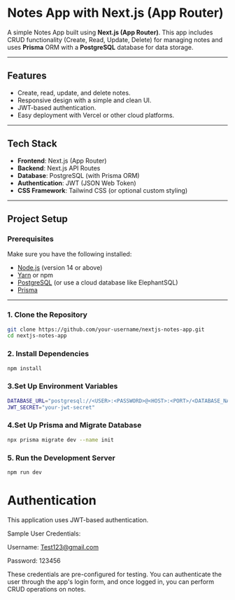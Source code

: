# Notes App with Next.js (App Router)

A simple Notes App built using **Next.js (App Router)**. This app includes CRUD functionality (Create, Read, Update, Delete) for managing notes and uses **Prisma** ORM with a **PostgreSQL** database for data storage.

---

## Features
- Create, read, update, and delete notes.
- Responsive design with a simple and clean UI.
- JWT-based authentication.
- Easy deployment with Vercel or other cloud platforms.

---

## Tech Stack
- **Frontend**: Next.js (App Router)
- **Backend**: Next.js API Routes
- **Database**: PostgreSQL (with Prisma ORM)
- **Authentication**: JWT (JSON Web Token)
- **CSS Framework**: Tailwind CSS (or optional custom styling)

---

## Project Setup

### Prerequisites
Make sure you have the following installed:
- [Node.js](https://nodejs.org/) (version 14 or above)
- [Yarn](https://classic.yarnpkg.com/en/docs/install/) or npm
- [PostgreSQL](https://www.postgresql.org/) (or use a cloud database like ElephantSQL)
- [Prisma](https://www.prisma.io/)

---

### 1. Clone the Repository

```bash
git clone https://github.com/your-username/nextjs-notes-app.git
cd nextjs-notes-app
```

### 2. Install Dependencies
```bash
npm install
```

### 3.Set Up Environment Variables
```bash 
DATABASE_URL="postgresql://<USER>:<PASSWORD>@<HOST>:<PORT>/<DATABASE_NAME>?schema=public"
JWT_SECRET="your-jwt-secret"
```
### 4.Set Up Prisma and Migrate Database
```bash 
npx prisma migrate dev --name init
```
### 5. Run the Development Server
```bash
npm run dev
```


# Authentication

This application uses JWT-based authentication.

Sample User Credentials:

Username: Test123@gmail.com

Password: 123456

These credentials are pre-configured for testing. You can authenticate the user through the app's login form, and once logged in, you can perform CRUD operations on notes.




